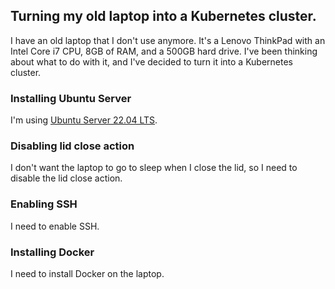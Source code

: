 ## Turning my old laptop into a Kubernetes cluster.

I have an old laptop that I don't use anymore. It's a Lenovo ThinkPad with an Intel Core i7 CPU, 8GB of RAM, and a 500GB hard drive. I've been thinking about what to do with it, and I've decided to turn it into a Kubernetes cluster.

### Installing Ubuntu Server

I'm using [Ubuntu Server 22.04 LTS](https://ubuntu.com/server).

### Disabling lid close action

I don't want the laptop to go to sleep when I close the lid, so I need to disable the lid close action.

### Enabling SSH

I need to enable SSH.


### Installing Docker

I need to install Docker on the laptop.
